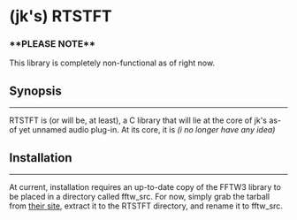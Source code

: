 # (jk's) RTSTFT

### \*\***PLEASE NOTE**\*\*
This library is completely non-functional as of right now.

## Synopsis
-----

RTSTFT is (or will be, at least), a C library that will lie at the core of jk's as-of yet unnamed audio plug-in. At its core, it is *(i no longer have any idea)*

## Installation
-----

At current, installation requires an up-to-date copy of the FFTW3 library to be placed in a directory called fftw_src. For now, simply grab the tarball from [their site](https://www.fftw.org/download.html),
extract it to the RTSTFT directory, and rename it to fftw_src.

